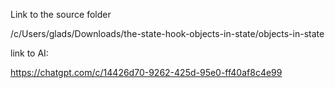 Link to the source folder


/c/Users/glads/Downloads/the-state-hook-objects-in-state/objects-in-state


link to AI:


https://chatgpt.com/c/14426d70-9262-425d-95e0-ff40af8c4e99
